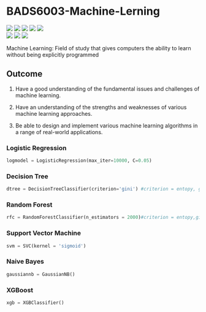 # BADS6003-Machine-Lerning
[![](https://img.shields.io/badge/-Logistic--Regression-orange)](#)
[![](https://img.shields.io/badge/-Decision--Tree-orange)](#) 
[![](https://img.shields.io/badge/-Random--Forest-orange)](#) 
[![](https://img.shields.io/badge/-Support--Vector--Machine-orange)](#) 
[![](https://img.shields.io/badge/-K--Nearest--Neighbors-orange)](#)  
[![](https://img.shields.io/badge/-Gaussian--Naive--Bayes-orange)](#)
[![](https://img.shields.io/badge/-XG--Boost-orange)](#)
[![](https://img.shields.io/badge/-Python-brightgreen)](#)

Machine Learning: Field of study that gives computers the ability to learn without being explicitly programmed

## Outcome

1. Have a good understanding of the fundamental issues and challenges of machine learning. 

2. Have an understanding of the strengths and weaknesses of various machine learning approaches. 

3. Be able to design and implement various machine learning algorithms in a range of real-world applications.

### Logistic Regression

```python
logmodel = LogisticRegression(max_iter=10000, C=0.05) 
```

### Decision Tree

```python
dtree = DecisionTreeClassifier(criterion='gini') #criterion = entopy, gini
```

### Random Forest

```python
rfc = RandomForestClassifier(n_estimators = 2000)#criterion = entopy,gini
```

### Support Vector Machine

```python
svm = SVC(kernel = 'sigmoid')
```

### Naive Bayes

```python
gaussiannb = GaussianNB()
```

### XGBoost

```python
xgb = XGBClassifier()
```
